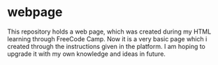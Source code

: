 # webpage
This repository holds a web page, which was created during my HTML learning through FreeCode Camp.
Now it is a very basic page which i created through the instructions given in the platform.
I am hoping to upgrade it with my own knowledge and ideas in future.
